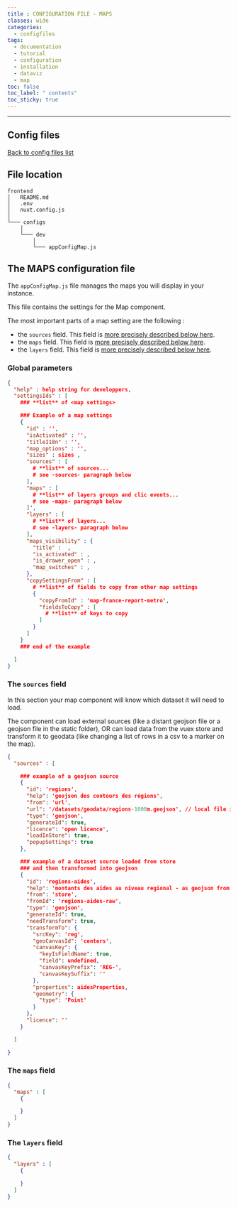 ```yaml
---
title : CONFIGURATION FILE - MAPS
classes: wide
categories:
  - configfiles
tags:
  - documentation
  - tutorial
  - configuration
  - installation
  - dataviz
  - map
toc: false
toc_label: " contents"
toc_sticky: true
---
```


--------

## Config files

[Back to config files list]({{site.baseurl}}/configuration/config-configs)

## File location

```shell
frontend
│   README.md
│   .env
│   nuxt.config.js
│
└─── configs
    │
    └─── dev
        │
        └─── appConfigMap.js

```

## The MAPS configuration file

The `appConfigMap.js` file manages the maps you will display in your instance.

This file contains the settings for the Map component. 

The most important parts of a map setting are the following : 

 - the `sources` field. This field is [more precisely described below here]({{site.baseurl}}/configfiles/appConfigMap/#the-sources-field).
 - the `maps` field. This field is [more precisely described below here]({{site.baseurl}}/configfiles/appConfigMap/#the-maps-field).
 - the `layers` field. This field is [more precisely described below here]({{site.baseurl}}/configfiles/appConfigMap/#the-layers-field).


### Global parameters

```json
{
  "help" : help string for developpers,
  "settingsIds" : [
    ### **list** of <map settings>

    ### Example of a map settings
    {
      "id" : '',
      "isActivated" : '',
      "titleI18n" : '',
      "map_options" : '',
      "sizes" : sizes ,
      "sources" : [
        # **list** of sources... 
        # see -sources- paragraph below
      ],
      "maps" : [
        # **list** of layers groups and clic events... 
        # see -maps- paragraph below
      ]',
      "layers" : [
        # **list** of layers... 
        # see -layers- paragraph below
      ],
      "maps_visibility" : {
        "title" :  ,
        "is_activated" : ,
        "is_drawer_open" : ,
        "map_switches" : ,
      },
      "copySettingsFrom" : [
        # **list** of fields to copy from other map settings
        {
          "copyFromId" : 'map-france-report-metro',
          "fieldsToCopy" : [
            # **list** of keys to copy
          ]
        }
      ]
    }
    ### end of the example

  ]
}

```

### The `sources` field

In this section your map component will know which dataset it will need to load. 

The component can load external sources (like a distant geojson file or a geojson file in the static folder), OR can load data from the vuex store and transform it to geodata (like changing a list of rows in a csv to a marker on the map).

```json
{
  "sources" : [

    ### example of a geojson source
    {
      "id": 'regions',
      "help": 'geojson des contours des régions',
      "from": 'url',
      "url": '/datasets/geodata/regions-1000m.geojson', // local file in `/static` folder
      "type": 'geojson',
      "generateId": true,
      "licence": 'open licence',
      "loadInStore": true,
      "popupSettings": true
    },

    ### example of a dataset source loaded from store 
    ### and then transformed into geojson
    {
      "id": 'regions-aides',
      "help": 'montants des aides au niveau regional - as geojson from raw',
      "from": 'store',
      "fromId": 'regions-aides-raw',
      "type": 'geojson',
      "generateId": true,
      "needTransform": true,
      "transformTo": {
        "srcKey": 'reg',
        "geoCanvasId": 'centers',
        "canvasKey": {
          "keyIsFieldName": true,
          "field": undefined,
          "canvasKeyPrefix": 'REG-',
          "canvasKeySuffix": ''
        },
        "properties": aidesProperties,
        "geometry": {
          "type": 'Point'
        }
      },
      "licence": ''
    }

  ]

}

```

### The `maps` field

```json
{
  "maps" : [
    {

    }
  ]
}

```

### The `layers` field

```json
{
  "layers" : [
    {

    }
  ]
}

```

